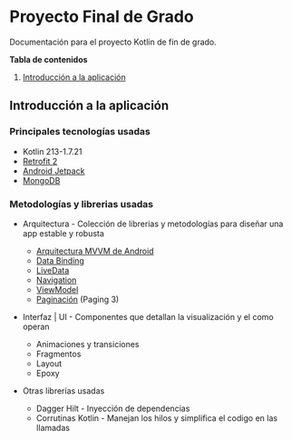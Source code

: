 # Proyecto Final de Grado

Documentación para el proyecto Kotlin de fin de grado.

**Tabla de contenidos**

1. [Introducción a la aplicación](#introducciona-la-aplicacion)



## Introducción a la aplicación

### Principales tecnologías usadas

- Kotlin 213-1.7.21
- [Retrofit 2](https://square.github.io/retrofit/)
- [Android Jetpack](https://developer.android.com/jetpack?hl=es-419)
- [MongoDB](https://www.mongodb.com/)

### Metodologías y librerias usadas
* Arquitectura - Colección de librerias y metodologías para diseñar una app estable y robusta
    * [Arquitectura MVVM de Android](https://developer.android.com/jetpack/guide?hl=es-419)
    * [Data Binding](https://developer.android.com/topic/libraries/data-binding?hl=es-419)
    * [LiveData](https://developer.android.com/topic/libraries/architecture/livedata?hl=es-419)
    * [Navigation](https://developer.android.com/guide/navigation?hl=es-419)
    * [ViewModel](https://developer.android.com/topic/libraries/architecture/viewmodel?hl=es-419)
    * [Paginación](https://developer.android.com/topic/libraries/architecture/paging/v3-overview?hl=es-419) (Paging 3) 


* Interfaz | UI - Componentes que detallan la visualización y el como operan 
  * Animaciones y transiciones
  * Fragmentos
  * Layout
  * Epoxy

  
* Otras librerías usadas 
    * Dagger Hilt - Inyección de dependencias
    * Corrutinas Kotlin - Manejan los hilos y simplifica el codigo en las llamadas
